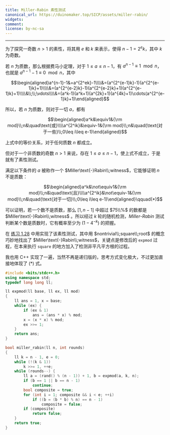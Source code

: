 ```yaml
---
title: Miller-Rabin 素性测试
canonical_url: https://duinomaker.top/SICP/assets/miller-rabin/
widgets:
comment:
license: by-nc-sa
---
```


---

为了探究一奇数 $n>1$ 的素性，将其用 $e$ 和 $k$ 来表示，使得 $n-1=2^ek$，其中 $k$ 为奇数。

若 $n$ 为质数，那么根据费马小定理，对于 $1\leq a\leq n-1$，有 $a^{n-1}\equiv1\mod n$，也就是 $a^{n-1}-1\equiv0\mod n$，其中

$$\begin{aligned}a^{n-1}-1&=a^{2^ek}-1\\\\&=(a^{2^{e-1}k}-1)(a^{2^{e-1}k}+1)\\\\&=(a^{2^{e-2}k}-1)(a^{2^{e-2}k}+1)(a^{2^{e-1}k}+1)\\\\&\\;\\;\vdots\\\\&=(a^k-1)(a^k+1)(a^{2k}+1)(a^{4k}+1)\cdots(a^{2^{e-1}k}+1)\end{aligned}$$

所以，若 $n$ 为质数，则对于一切 $a$，都有

$$\begin{aligned}a^k&\equiv1&{\rm mod}\\;n&\quad\text{或}\\\\a^{2^ik}&\equiv-1&{\rm mod}\\;n&\quad(\text{对于一些}\\;0\leq i\leq e-1)\end{aligned}$$

上式中的等价关系，对于任何质数 $n$ 都成立。

但对于一个非质数的奇数 $n>1$ 来说，存在 $1\leq a\leq n-1$，使上式不成立，于是就有了素性测试。

满足以下条件的 $a$ 被称作一个 $Miller\text{-}Rabin\\;witness$，它能够证明 $n$ 不是质数：

$$\begin{aligned}a^k&\not\equiv1&{\rm mod}\\;n&\quad\text{且}\\\\a^{2^ik}&\not\equiv-1&{\rm mod}\\;n&\quad(\text{对于一切}\\;0\leq i\leq e-1)\end{aligned}\qquad(*)$$

可以证明，若一个数不是质数，那么 $[1,n-1]$ 中超过 $75\\%$ 的数都是 $Miller\text{-}Rabin\\;witness$ 。所以经过 $k$ 轮的随机检测，$Miller\text{-}Rabin$ 测试判断某个数是质数时，它有概率至少为 $(1-4^{-k})$ 的把握。

在 <a href="http://localhost:4000/SICP/exercises/1.2/#Exercise-1-28">练习 1.28</a> 中用实现了该素性测试，其中用 $nontrivial\\;square\\;root$ 的概念巧妙地找出了 $Miller\text{-}Rabin\\;witness$，关键点是修改后的 `expmod` 过程，在本来执行 `square` 的地方加入了检测非平凡平方根的过程。

我也用 C++ 实现了一遍，当然不再是递归版的，思考方式变化极大，不过更加直接地体现了 $(*)$ 式。

``` c++ Miller-Rabin.cpp
#include <bits/stdc++.h>
using namespace std;
typedef long long ll;

ll expmod(ll base, ll ex, ll mod)
{
    ll ans = 1, x = base;
    while (ex) {
        if (ex & 1)
            ans = (ans * x) % mod;
        x = (x * x) % mod;
        ex >>= 1;
    }
    return ans;
}

bool miller_rabin(ll n, int rounds)
{
    ll k = n - 1, e = 0;
    while (!(k & 1))
        k >>= 1, ++e;
    while (rounds--) {
        ll a = (rand() % (n - 1)) + 1, b = expmod(a, k, n);
        if (b == 1 || b == n - 1)
            continue;
        bool composite = true;
        for (int i = 1; composite && i < e; ++i)
            if ((b = (b * b) % n) == n - 1)
                composite = false;
        if (composite)
            return false;
    }
    return true;
}
```